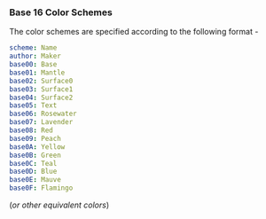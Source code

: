 ### Base 16 Color Schemes

The color schemes are specified according to the following format -

```yaml
scheme: Name
author: Maker
base00: Base
base01: Mantle
base02: Surface0
base03: Surface1
base04: Surface2
base05: Text
base06: Rosewater
base07: Lavender
base08: Red
base09: Peach
base0A: Yellow
base0B: Green
base0C: Teal
base0D: Blue
base0E: Mauve
base0F: Flamingo
```

(_or other equivalent colors_)
